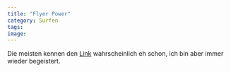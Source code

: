 ```yaml
---
title: "Flyer Power"
category: Surfen
tags: 
image: 
---
```


Die meisten kennen den [Link](http://toledohiphop.org/images/old_school_source_code/) wahrscheinlich eh schon, ich bin aber immer wieder begeistert.